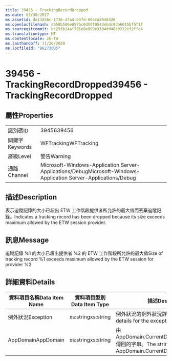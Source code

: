 ```yaml
---
title: 39456 - TrackingRecordDropped
ms.date: 03/30/2017
ms.assetid: da13d5bc-1736-47a4-b3fd-064ca8040326
ms.openlocfilehash: d958b506e057bc0d59f954debdc9da6015bf5f1f
ms.sourcegitcommit: bc293b14af795e0e999e3304dd40c0222cf2ffe4
ms.translationtype: MT
ms.contentlocale: zh-TW
ms.lasthandoff: 11/26/2020
ms.locfileid: "96273095"
---
```

# <a name="39456---trackingrecorddropped"></a><span data-ttu-id="55334-102">39456 - TrackingRecordDropped</span><span class="sxs-lookup"><span data-stu-id="55334-102">39456 - TrackingRecordDropped</span></span>

## <a name="properties"></a><span data-ttu-id="55334-103">屬性</span><span class="sxs-lookup"><span data-stu-id="55334-103">Properties</span></span>  
  
|||  
|-|-|  
|<span data-ttu-id="55334-104">識別碼</span><span class="sxs-lookup"><span data-stu-id="55334-104">ID</span></span>|<span data-ttu-id="55334-105">39456</span><span class="sxs-lookup"><span data-stu-id="55334-105">39456</span></span>|  
|<span data-ttu-id="55334-106">關鍵字</span><span class="sxs-lookup"><span data-stu-id="55334-106">Keywords</span></span>|<span data-ttu-id="55334-107">WFTracking</span><span class="sxs-lookup"><span data-stu-id="55334-107">WFTracking</span></span>|  
|<span data-ttu-id="55334-108">層級</span><span class="sxs-lookup"><span data-stu-id="55334-108">Level</span></span>|<span data-ttu-id="55334-109">警告</span><span class="sxs-lookup"><span data-stu-id="55334-109">Warning</span></span>|  
|<span data-ttu-id="55334-110">通路</span><span class="sxs-lookup"><span data-stu-id="55334-110">Channel</span></span>|<span data-ttu-id="55334-111">Microsoft-Windows-Application Server-Applications/Debug</span><span class="sxs-lookup"><span data-stu-id="55334-111">Microsoft-Windows-Application Server-Applications/Debug</span></span>|  
  
## <a name="description"></a><span data-ttu-id="55334-112">描述</span><span class="sxs-lookup"><span data-stu-id="55334-112">Description</span></span>  

 <span data-ttu-id="55334-113">表示追蹤記錄的大小已超出 ETW 工作階段提供者所允許的最大值而丟棄追蹤記錄。</span><span class="sxs-lookup"><span data-stu-id="55334-113">Indicates a tracking record has been dropped because its size exceeds maximum allowed by the ETW session provider.</span></span>  
  
## <a name="message"></a><span data-ttu-id="55334-114">訊息</span><span class="sxs-lookup"><span data-stu-id="55334-114">Message</span></span>  

 <span data-ttu-id="55334-115">追蹤記錄 %1 的大小已超出提供者 %2 的 ETW 工作階段所允許的最大值</span><span class="sxs-lookup"><span data-stu-id="55334-115">Size of tracking record %1 exceeds maximum allowed by the ETW session for provider %2</span></span>  
  
## <a name="details"></a><span data-ttu-id="55334-116">詳細資料</span><span class="sxs-lookup"><span data-stu-id="55334-116">Details</span></span>  
  
|<span data-ttu-id="55334-117">資料項目名稱</span><span class="sxs-lookup"><span data-stu-id="55334-117">Data Item Name</span></span>|<span data-ttu-id="55334-118">資料項目型別</span><span class="sxs-lookup"><span data-stu-id="55334-118">Data Item Type</span></span>|<span data-ttu-id="55334-119">描述</span><span class="sxs-lookup"><span data-stu-id="55334-119">Description</span></span>|  
|--------------------|--------------------|-----------------|  
|<span data-ttu-id="55334-120">例外狀況</span><span class="sxs-lookup"><span data-stu-id="55334-120">Exception</span></span>|<span data-ttu-id="55334-121">xs:string</span><span class="sxs-lookup"><span data-stu-id="55334-121">xs:string</span></span>|<span data-ttu-id="55334-122">例外狀況的例外狀況詳細資料</span><span class="sxs-lookup"><span data-stu-id="55334-122">The exception details for the exception</span></span>|  
|<span data-ttu-id="55334-123">AppDomain</span><span class="sxs-lookup"><span data-stu-id="55334-123">AppDomain</span></span>|<span data-ttu-id="55334-124">xs:string</span><span class="sxs-lookup"><span data-stu-id="55334-124">xs:string</span></span>|<span data-ttu-id="55334-125">由 AppDomain.CurrentDomain.FriendlyName 傳回的字串。</span><span class="sxs-lookup"><span data-stu-id="55334-125">The string returned by AppDomain.CurrentDomain.FriendlyName.</span></span>|
